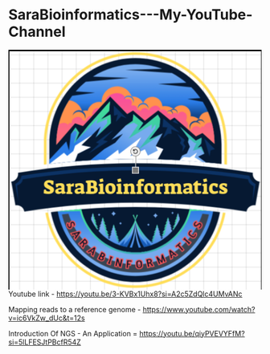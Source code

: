 # SaraBioinformatics---My-YouTube-Channel
<img align="right" alt="coding" width ="700" src= "https://github.com/SaraBioinformatics/SaraBioinformatics---My-YouTube-Channel/blob/main/youtube_logo.png">

Youtube link - https://youtu.be/3-KVBx1Uhx8?si=A2c5ZdQlc4UMvANc

Mapping reads to a reference genome - https://www.youtube.com/watch?v=ic6VkZw_dUc&t=12s

Introduction Of NGS - An Application = https://youtu.be/qiyPVEVYFfM?si=5lLFESJtPBcfR54Z
